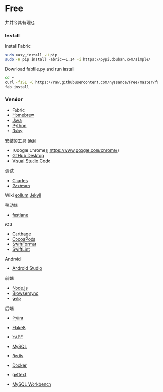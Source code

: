 # Free
井井兮其有理也

### Install
Install Fabric
```bash
sudo easy_install -U pip
sudo -H pip install Fabric==1.14 -i https://pypi.douban.com/simple/
```

Download fabfile.py and run install
```bash
cd ~
curl -fsSL -O https://raw.githubusercontent.com/nyssance/Free/master/fabfile.py
fab install
```

### Vendor
- [Fabric](https://www.fabfile.org)
- [Homebrew](https://brew.sh/)
- [Java](https://www.java.com)
- [Python](https://www.python.org)
- [Ruby](https://www.ruby-lang.org)

安装的工具
通用
- [Google Chrome]](https://www.google.com/chrome/)
- [GitHub Desktop](https://desktop.github.com)
- [Visual Studio Code](https://code.visualstudio.com)

调试
- [Charles](https://www.charlesproxy.com)
- [Postman](https://www.getpostman.com)

Wiki
[gollum](https://github.com/gollum/gollum)
[Jekyll](https://jekyllrb.com)

移动端
- [fastlane](https://fastlane.tools)

iOS
- [Carthage](https://github.com/Carthage/Carthage)
- [CocoaPods](https://cocoapods.org/)
- [SwiftFormat](https://github.com/nicklockwood/SwiftFormat)
- [SwiftLint](https://github.com/realm/SwiftLint)

Android
- [Android Studio](https://developer.android.com/studio/)

前端
- [Node.js](https://nodejs.org)
- [Browsersync](https://browsersync.io/)
- [gulp](https://gulpjs.com)

后端
- [Pylint](https://www.pylint.org)
- [Flake8](https://flake8.pycqa.org/en/latest/)
- [YAPF](https://github.com/google/yapf)

- [MySQL](https://www.mysql.com)
- [Redis](https://redis.io)

- [Docker](https://www.docker.com)
- [gettext](https://www.gnu.org/software/gettext/)
- [MySQL Workbench](https://www.mysql.com/products/workbench/)
